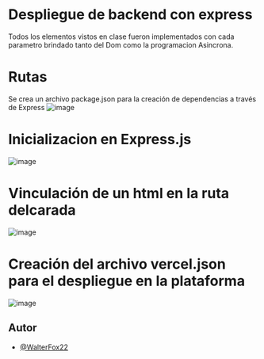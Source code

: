 
# Despliegue de backend con express

Todos los elementos vistos en clase fueron implementados con cada parametro brindado tanto del Dom como la programacion Asincrona. 

# Rutas

Se crea un archivo package.json para la creación de dependencias a través de Express
![image](https://github.com/user-attachments/assets/fe3b8fab-4846-4446-b65d-3f96aaf965d3)

# Inicializacion en Express.js

![image](https://github.com/user-attachments/assets/89194541-332f-4e5b-920b-9cc87a0b3454)

# Vinculación de un html en la ruta delcarada 

![image](https://github.com/user-attachments/assets/aef05978-515e-4a39-ade9-f25381c981ec)

# Creación del archivo vercel.json para el despliegue en la plataforma

![image](https://github.com/user-attachments/assets/1444e061-4614-44a4-85c9-97d79d85282f)






## Autor

- [@WalterFox22](https://github.com/WalterFox22)


